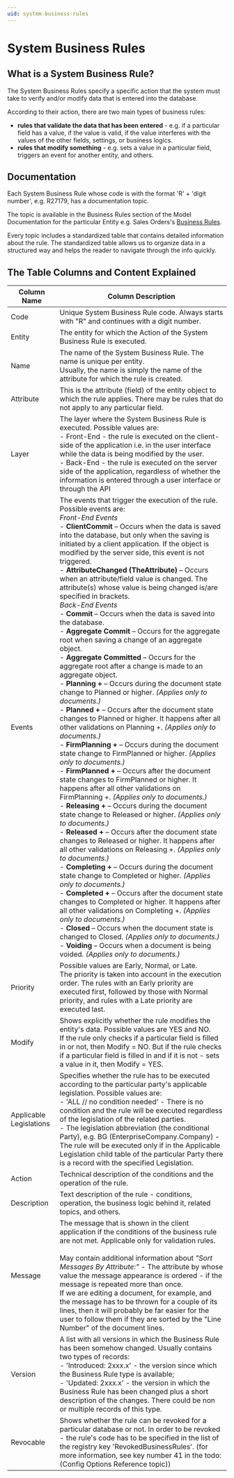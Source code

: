 ```yaml
---
uid: system-business-rules
---
```


# System Business Rules

## What is a System Business Rule?

The System Business Rules specify a specific action that the system must take to verify and/or modify data that is entered into the database.

Аccording to their аction, there are two main types of business rules:

- **rules that validate the data that has been entered** - e.g. if a particular field has a value, if the value is valid, if the value interferes with the values of the other fields, settings, or business logics.
- **rules that modify something** - e.g. sets a value in a particular field, triggers an event for another entity, and others.

## Documentation

Each System Business Rule whose code is with the format 'R' + 'digit number', e.g. R27179, has a documentation topic.

The topic is available in the Business Rules section of the Model Documentation for the particular Entity e.g. Sales Orders's [Business Rules](https://docs.erp.net/model/entities/Crm.Sales.SalesOrders.html#business-rules).

Every topic includes a standardized table that contains detailed information about the rule. The standardized table allows us to organize data in a structured way and helps the reader to navigate through the info quickly.

## The Table Columns and Content Explained

| Column Name | Column Description |
| ---- | ----- |
| Code | Unique System Business Rule code. Always starts with "R" and continues with a digit number. |
| Entity | The entity for which the Action of the System Business Rule is executed. |
| Name | The name of the System Business Rule. The name is unique per entity.<br/> Usually, the name is simply the name of the attribute for which the rule is created. |
| Attribute | This is the attribute (field) of the entity object to which the rule applies. There may be rules that do not apply to any particular field. |
| Layer | The layer where the System Business Rule is executed. Possible values are: <br/>- Front-End - the rule is executed on the client-side of the application i.e. in the user interface while the data is being modified by the user. <br/> - Back-End - the rule is executed on the server side of the application, regardless of whether the information is entered through a user interface or through the API |
| Events | The events that trigger the execution of the rule. Possible events are: <br/> *Front-End Events* <br/> - **ClientCommit** – Occurs when the data is saved into the database, but only when the saving is initiated by a client application. If the object is modified by the server side, this event is not triggered. <br/> - **AttributeChanged (TheAttribute)** – Occurs when an attribute/field value is changed. The attribute(s) whose value is being changed is/are specified in brackets. <br/> *Back-End Events*<br/> - **Commit** – Occurs when the data is saved into the database. <br/> - **Aggregate Commit** – Occurs for the aggregate root when saving a change of an aggregate object. <br/> - **Aggregate Committed** – Occurs for the aggregate root after a change is made to an aggregate object. <br/> - **Planning +** – Occurs during the document state change to Planned or higher. *(Applies only to documents.)* <br/> - **Planned +** – Occurs after the document state changes to Planned or higher. It happens after all other validations on Planning +. *(Applies only to documents.)* <br/> - **FirmPlanning +** – Occurs during the document state change to FirmPlanned or higher. *(Applies only to documents.)* <br/> - **FirmPlanned +** – Occurs after the document state changes to FirmPlanned or higher. It happens after all other validations on FirmPlanning +. *(Applies only to documents.)* <br/> - **Releasing +** – Occurs during the document state change to Released or higher. *(Applies only to documents.)* <br/> - **Released +** – Occurs after the document state changes to Released or higher. It happens after all other validations on Releasing +. *(Applies only to documents.)* <br/> - **Completing +** – Occurs during the document state change to Completed or higher. *(Applies only to documents.)* <br/> - **Completed +** – Occurs after the document state changes to Completed or higher. It happens after all other validations on Completing +. *(Applies only to documents.)* <br/> - **Closed** – Occurs when the document state is changed to Closed. *(Applies only to documents.)* <br/> - **Voiding** – Occurs when a document is being voided. *(Applies only to documents.)* |
| Priority | Possible values are Early, Normal, or Late. <br/> The priority is taken into account in the execution order. The rules with an Early priority are executed first, followed by those with Normal priority, and rules with a Late priority are executed last. |
| Modify | Shows explicitly whether the rule modifies the entity's data. Possible values are YES and NO. <br/> If the rule only checks if a particular field is filled in or not, then Modify = NO. But if the rule checks if a particular field is filled in and if it is not - sets a value in it, then Modify = YES. |
| Applicable Legislations | Specifies whether the rule has to be executed according to the particular party's applicable legislation. Possible values are:<br/> - 'ALL // no condition needed' - There is no condition and the rule will be executed regardless of the legislation of the related parties.<br/>- The legislation abbreviation (the conditional Party), e.g. BG (EnterpriseCompany.Company) - The rule will be executed only if in the Applicable Legislation child table of the particular Party there is a record with the specified Legislation. |
| Action | Technical description of the conditions and the operation of the rule. |
| Description | Text description of the rule - conditions, operation, the business logic behind it, related topics, and others. |
| Message| The message that is shown in the client application if the conditions of the business rule are not met. Applicable only for validation rules. <br/><br/> May contain additional information about *"Sort Messages By Attribute:"* - Тhe attribute by whose value the message appearance is ordered - if the message is repeated more than once. <br/>If we are editing a document, for example, and the message has to be thrown for a couple of its lines, then it will probably be far easier for the user to follow them if they are sorted by the "Line Number" of the document lines. |
| Version | A list with all versions in which the Business Rule has been somehow changed. Usually contains two types of records: <br/>- 'Introduced: 2xxx.x' - the version since which the Business Rule type is available;<br/>- 'Updated: 2xxx.x' - the version in which the Business Rule has been changed plus a short description of the changes. There could be non or multiple records of this type. |
| Revocable | Shows whether the rule can be revoked for a particular database or not. In order to be revoked - the rule's code has to be specified in the list of the registry key 'RevokedBusinessRules'. (for more information, see key number 41 in the todo:(Config Options Reference topic)) |
